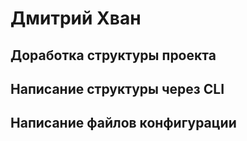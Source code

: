 # Дмитрий Хван 
## Доработка структуры проекта
## Написание структуры через CLI
## Написание файлов конфигурации
